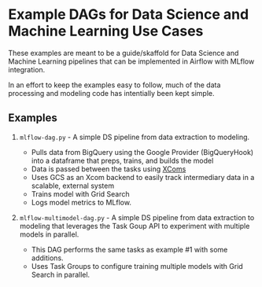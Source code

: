 # Example DAGs for Data Science and Machine Learning Use Cases

These examples are meant to be a guide/skaffold for Data Science and Machine Learning pipelines that can be implemented in Airflow with MLflow integration.

In an effort to keep the examples easy to follow, much of the data processing and modeling code has intentially been kept simple.

## Examples

1. `mlflow-dag.py` - A simple DS pipeline from data extraction to modeling.
    - Pulls data from BigQuery using the Google Provider (BigQueryHook) into a dataframe that preps, trains, and builds the model
    - Data is passed between the tasks using [XComs](https://airflow.apache.org/docs/apache-airflow/stable/concepts/xcoms.html)
    - Uses GCS as an Xcom backend to easily track intermediary data in a scalable, external system
    - Trains model with Grid Search
    - Logs model metrics to MLflow.

2. `mlflow-multimodel-dag.py` - A simple DS pipeline from data extraction to modeling that leverages the Task Goup API to experiment with multiple models in parallel.
    - This DAG performs the same tasks as example #1 with some additions. 
    - Uses Task Groups to configure training multiple models with Grid Search in parallel.
